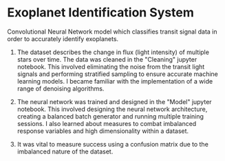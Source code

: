 # Exoplanet Identification System
Convolutional Neural Network model which classifies transit signal data in order to accurately identify exoplanets.

1. The dataset describes the change in flux (light intensity) of multiple stars over time. The data was cleaned in the "Cleaning" jupyter notebook. This involved eliminating the noise from the transit light signals and performing stratified sampling to ensure accurate machine learning models. I became familiar with the implementation of a wide range of denoising algorithms.

2. The neural network was trained and designed in the "Model" jupyter notebook. This involved designing the neural network architecture, creating a balanced batch generator and running multiple training sessions. I also learned about measures to combat imbalanced response variables and high dimensionality within a dataset.

3. It was vital to measure success using a confusion matrix due to the imbalanced nature of the dataset.

